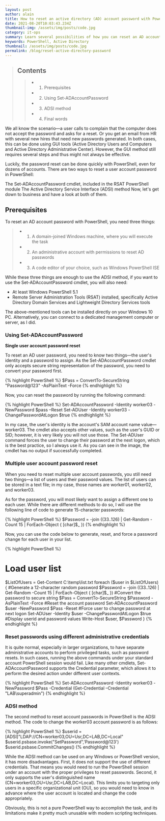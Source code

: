 ```yaml
---
layout: post
author: alain
title: How to reset an active directory (AD) account password with PowerShell
date: 2021-08-20T10:03:43.234Z
thumbnail-img: /assets/img/posts/code.jpg
category: it-ops
summary: Learn several possibilities of how you can reset an AD account Password.
keywords: PowerShell, Active Directory
thumbnail: /assets/img/posts/code.jpg
permalink: /blog/reset-active-directory-password
---
```


>## Contents
>
>>- 1. Prerequisites
>>- 2. Using Set-ADAccountPassword
>>- 3. ADSI method
>>- 4. Final words

We all know the scenario—a user calls to complain that the computer does not accept the password and asks for a reset. Or you get an email from HR with several new hires that need new passwords generated. In both cases, this can be done using GUI tools (Active Directory Users and Computers and Active Directory Administrative Center). However, the GUI method still requires several steps and thus might not always be effective.


Luckily, the password reset can be done quickly with PowerShell, even for dozens of accounts. There are two ways to reset a user account password in PowerShell:

The Set-ADAccountPassword cmdlet, included in the RSAT PowerShell module
The Active Directory Service Interface (ADSI) method
Now, let's get down to business and have a look at both of them.

## Prerequisites

To reset an AD account password with PowerShell, you need three things:

>- 1. A domain-joined Windows machine, where you will execute the task
>- 2. An administrative account with permissions to reset AD passwords
>- 3. A code editor of your choice, such as Windows PowerShell ISE


While these three things are enough to use the ADSI method, if you want to use the Set-ADAccountPassword cmdlet, you will also need:



- At least Windows PowerShell 5.1
- Remote Server Administration Tools (RSAT) installed, specifically Active Directory Domain Services and Lightweight Directory Services tools

The above-mentioned tools can be installed directly on your Windows 10 PC. Alternatively, you can connect to a dedicated management computer or server, as I did.

### Using Set-ADAccountPassword

**Single user account password reset**


To reset an AD user password, you need to know two things—the user's identity and a password to assign. As the Set-ADAccountPassword cmdlet only accepts secure string representation of the password, you need to convert your password first.

{% highlight PowerShell %}
$Pass = ConvertTo-SecureString "Password@123" -AsPlainText -Force 
{% endhighlight %}

Now, you can reset the password by running the following command:

{% highlight PowerShell %}
Set-ADAccountPassword -Identity worker03 -NewPassword $pass –Reset
Set-ADUser -Identity worker03 -ChangePasswordAtLogon $true
{% endhighlight %}

In my case, the user's identity is the account's SAM account name value—worker03. The cmdlet also accepts other values, such as the user's GUID or SID; however, it is very likely you will not use those. The Set-ADUser command forces the user to change their password at the next logon, which is the best practice, so I always use it. As you can see in the image, the cmdlet has no output if successfully completed.

### Multiple user account password reset


When you need to reset multiple user account passwords, you still need two things—a list of users and their password values. The list of users can be stored in a text file; in my case, those names are worker01, worker02, and worker03.

As for the password, you will most likely want to assign a different one to each user. While there are different methods to do so, I will use the following line of code to generate 15-character passwords:

{% highlight PowerShell %}
$Password = -join ((33..126) | Get-Random -Count 15 | ForEach-Object { [char]$_ })
{% endhighlight %}

Now, you can use the code below to generate, reset, and force a password change for each user in your list.

{% highlight PowerShell %}
# Load user list
 $ListOfUsers = Get-Content C:\temp\list.txt
 foreach ($user in $ListOfUsers) {
     #Generate a 12-character random password
     $Password = -join ((33..126) | Get-Random -Count 15 | ForEach-Object { [char]$_ })
     #Convert the password to secure string
     $Pass = ConvertTo-SecureString $Password -AsPlainText -Force
     #Reset the account password
     Set-ADAccountPassword $user -NewPassword $Pass -Reset
     #Force user to change password at next logon
     Set-ADUser -Identity $user -ChangePasswordAtLogon $true
     #Display userid and password values 
     Write-Host $user, $Password
 }
{% endhighlight %}

### Reset passwords using different administrative credentials


It is quite normal, especially in larger organizations, to have separate administrative accounts to perform privileged tasks, such as password resets. In such cases, running the above commands under your standard account PowerShell session would fail. Like many other cmdlets, Set-ADAccountPassword supports the Credential parameter, which allows it to perform the desired action under different user contexts.

{% highlight PowerShell %}
Set-ADAccountPassword -Identity worker03 -NewPassword $Pass -Credential (Get-Credential –Credential "LAB\superadmin")
{% endhighlight %}

### ADSI method 

The second method to reset account passwords in PowerShell is the ADSI method. The code to change the worker03 account password is as follows:

{% highlight PowerShell %}
$userid = [ADSI]"LDAP://CN=worker03,OU=Usr,DC=LAB,DC=Local"
$userid.psbase.invoke("SetPassword",'Password@123')
$userid.psbase.CommitChanges()
{% endhighlight %}

While the ADSI method can be used on any Windows or PowerShell version, it has more disadvantages. First, it does not support the use of different credentials. That means you would need to run the PowerShell session under an account with the proper privileges to reset passwords. Second, it only supports the user's distinguished name (CN=worker03,OU=Usr,DC=LAB,DC=Local). This limits you to targeting only users in a specific organizational unit (OU), so you would need to know in advance where the user account is located and change the code appropriately.

Obviously, this is not a pure PowerShell way to accomplish the task, and its limitations make it pretty much unusable with modern scripting techniques.

